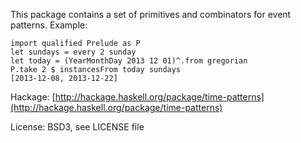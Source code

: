 This package contains a set of primitives and combinators for event patterns. Example: 

    import qualified Prelude as P
    let sundays = every 2 sunday
    let today = (YearMonthDay 2013 12 01)^.from gregorian
    P.take 2 $ instancesFrom today sundays
    [2013-12-08, 2013-12-22]

Hackage: [http://hackage.haskell.org/package/time-patterns](http://hackage.haskell.org/package/time-patterns)

License: BSD3, see LICENSE file
